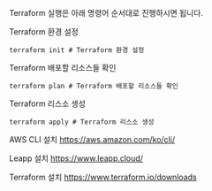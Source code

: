 

Terraform 실행은 아래 명령어 순서대로 진행하시면 됩니다.


Terraform 환경 설정
````
terraform init # Terraform 환경 설정
````
Terraform 배포할 리소스들 확인
````
terraform plan # Terraform 배포할 리소스들 확인
````
Terraform 리스소 생성
````
terraform apply # Terraform 리스소 생성
````

AWS CLI 설치 https://aws.amazon.com/ko/cli/

Leapp 설치 https://www.leapp.cloud/

Terraform 설치 https://www.terraform.io/downloads

